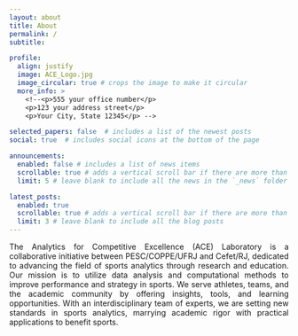```yaml
---
layout: about
title: About
permalink: /
subtitle:

profile:
  align: justify
  image: ACE_Logo.jpg
  image_circular: true # crops the image to make it circular
  more_info: >
    <!--<p>555 your office number</p>
    <p>123 your address street</p>
    <p>Your City, State 12345</p> -->

selected_papers: false  # includes a list of the newest posts
social: true  # includes social icons at the bottom of the page

announcements:
  enabled: false # includes a list of news items
  scrollable: true # adds a vertical scroll bar if there are more than 3 news items
  limit: 5 # leave blank to include all the news in the `_news` folder

latest_posts:
  enabled: true
  scrollable: true # adds a vertical scroll bar if there are more than 3 new posts items
  limit: 3 # leave blank to include all the blog posts
---
```


<p align="justify">
The Analytics for Competitive Excellence (ACE) Laboratory is a collaborative initiative between PESC/COPPE/UFRJ and Cefet/RJ, dedicated to advancing the field of sports analytics through research and education. Our mission is to utilize data analysis and computational methods to improve performance and strategy in sports. We serve athletes, teams, and the academic community by offering insights, tools, and learning opportunities. With an interdisciplinary team of experts, we are setting new standards in sports analytics, marrying academic rigor with practical applications to benefit sports.</p>